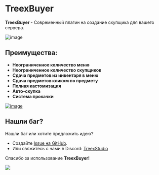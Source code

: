 # TreexBuyer

**TreexBuyer** - Современный плагин на создание скупщика для вашего сервера.

![image](https://github.com/user-attachments/assets/dcaa8ba8-c6f3-4265-b624-6cb1ddf2ab68)

## **Преимущества:**

- **Неограниченное количество меню**
- **Неограниченное количество скупщиков**
- **Сдача предметов из инвентаря в меню**
- **Сдача предметов кликом по предмету**
- **Полная кастомизация**
- **Авто-скупка**
- **Система прокачки**

[![image](https://github.com/user-attachments/assets/fe789dba-1dbe-4b6d-88bc-a5b4c110a4ff)](https://mrjetbys-organization.gitbook.io/treexstudio/plugins/treexbuyer)


## Нашли баг?

Нашли баг или хотите предложить идею?
- Создайте [Issue на GitHub](https://github.com/MrJetby/TreexBuyer2/issues).
- Или свяжитесь с нами в Discord: [TreexStudio](https://discord.gg/RcnDgRQVqY)

Спасибо за использование **TreexBuyer**!


[![](https://bstats.org/signatures/bukkit/TreexBuyer.svg)](https://bstats.org/plugin/bukkit/TreexBuyer/25141)
